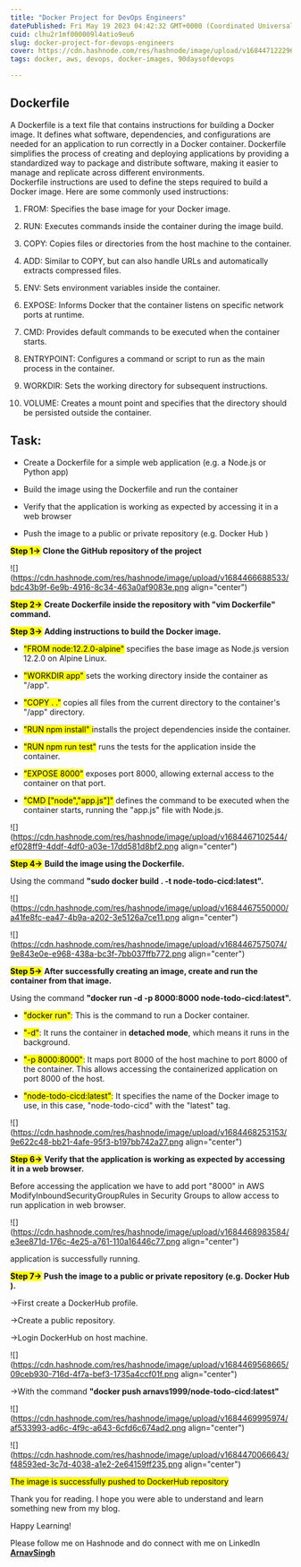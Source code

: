 ```yaml
---
title: "Docker Project for DevOps Engineers"
datePublished: Fri May 19 2023 04:42:32 GMT+0000 (Coordinated Universal Time)
cuid: clhu2r1mf000009l4atio9eu6
slug: docker-project-for-devops-engineers
cover: https://cdn.hashnode.com/res/hashnode/image/upload/v1684471222966/111d4bf1-e209-47ab-9923-41de61c9ea0d.png
tags: docker, aws, devops, docker-images, 90daysofdevops

---
```


## Dockerfile

A Dockerfile is a text file that contains instructions for building a Docker image. It defines what software, dependencies, and configurations are needed for an application to run correctly in a Docker container. Dockerfile simplifies the process of creating and deploying applications by providing a standardized way to package and distribute software, making it easier to manage and replicate across different environments.  
Dockerfile instructions are used to define the steps required to build a Docker image. Here are some commonly used instructions:

1. FROM: Specifies the base image for your Docker image.
    
2. RUN: Executes commands inside the container during the image build.
    
3. COPY: Copies files or directories from the host machine to the container.
    
4. ADD: Similar to COPY, but can also handle URLs and automatically extracts compressed files.
    
5. ENV: Sets environment variables inside the container.
    
6. EXPOSE: Informs Docker that the container listens on specific network ports at runtime.
    
7. CMD: Provides default commands to be executed when the container starts.
    
8. ENTRYPOINT: Configures a command or script to run as the main process in the container.
    
9. WORKDIR: Sets the working directory for subsequent instructions.
    
10. VOLUME: Creates a mount point and specifies that the directory should be persisted outside the container.
    

## **Task:**

* Create a Dockerfile for a simple web application (e.g. a Node.js or Python app)
    
* Build the image using the Dockerfile and run the container
    
* Verify that the application is working as expected by accessing it in a web browser
    
* Push the image to a public or private repository (e.g. Docker Hub )
    

**<mark>Step 1-&gt;</mark>** **Clone the GitHub repository of the project**

![](https://cdn.hashnode.com/res/hashnode/image/upload/v1684466688533/bdc43b9f-6e9b-4916-8c34-463a0af9083e.png align="center")

**<mark>Step 2-&gt;</mark>** **Create Dockerfile inside the repository with "vim Dockerfile" command.**

**<mark>Step 3-&gt;</mark>** **Adding instructions to build the Docker image.**

* <mark>"FROM node:12.2.0-alpine"</mark> specifies the base image as Node.js version 12.2.0 on Alpine Linux.
    
* <mark>"WORKDIR app" </mark> sets the working directory inside the container as "/app".
    
* <mark>"COPY . ."</mark> copies all files from the current directory to the container's "/app" directory.
    
* <mark>"RUN npm install" </mark> installs the project dependencies inside the container.
    
* <mark>"RUN npm run test"</mark> runs the tests for the application inside the container.
    
* <mark>"EXPOSE 8000"</mark> exposes port 8000, allowing external access to the container on that port.
    
* <mark>"CMD ["node","app.js"]"</mark> defines the command to be executed when the container starts, running the "app.js" file with Node.js.
    

![](https://cdn.hashnode.com/res/hashnode/image/upload/v1684467102544/ef028ff9-4ddf-4df0-a03e-17dd581d8bf2.png align="center")

**<mark>Step 4-&gt;</mark>** **Build the image using the Dockerfile.**

Using the command **"sudo docker build . -t node-todo-cicd:latest".**

![](https://cdn.hashnode.com/res/hashnode/image/upload/v1684467550000/a41fe8fc-ea47-4b9a-a202-3e5126a7ce11.png align="center")

![](https://cdn.hashnode.com/res/hashnode/image/upload/v1684467575074/9e843e0e-e968-438a-bc3f-7bb037ffb772.png align="center")

**<mark>Step 5-&gt;</mark>** **After successfully creating an image, create and run the container from that image.**

Using the command **"docker run -d -p 8000:8000 node-todo-cicd:latest".**

* <mark>"docker run"</mark>: This is the command to run a Docker container.
    
* <mark>"-d"</mark>: It runs the container in **detached mode**, which means it runs in the background.
    
* <mark>"-p 8000:8000"</mark>: It maps port 8000 of the host machine to port 8000 of the container. This allows accessing the containerized application on port 8000 of the host.
    
* <mark>"node-todo-cicd:latest"</mark>: It specifies the name of the Docker image to use, in this case, "node-todo-cicd" with the "latest" tag.
    

![](https://cdn.hashnode.com/res/hashnode/image/upload/v1684468253153/9e622c48-bb21-4afe-95f3-b197bb742a27.png align="center")

**<mark>Step 6-&gt;</mark>** **Verify that the application is working as expected by accessing it in a web browser.**

Before accessing the application we have to add port "8000" in AWS ModifyInboundSecurityGroupRules in Security Groups to allow access to run application in web browser.

![](https://cdn.hashnode.com/res/hashnode/image/upload/v1684468983584/e3ee871d-176c-4e25-a761-110a16446c77.png align="center")

application is successfully running.

**<mark>Step 7-&gt;</mark>** **Push the image to a public or private repository (e.g. Docker Hub ).**

\-&gt;First create a DockerHub profile.

\-&gt;Create a public repository.

\-&gt;Login DockerHub on host machine.

![](https://cdn.hashnode.com/res/hashnode/image/upload/v1684469568665/09ceb930-716d-4f7a-bef3-1735a4ccf01f.png align="center")

\-&gt;With the command **"docker push arnavs1999/node-todo-cicd:latest"**

![](https://cdn.hashnode.com/res/hashnode/image/upload/v1684469995974/af533993-ad6c-4f9c-a643-6cfd6c674ad2.png align="center")

![](https://cdn.hashnode.com/res/hashnode/image/upload/v1684470066643/f48593ed-3c7d-4038-a1e2-2e64159ff235.png align="center")

<mark>The image is successfully pushed to DockerHub repository</mark>

Thank you for reading. I hope you were able to understand and learn something new from my blog.

Happy Learning!

Please follow me on Hashnode and do connect with me on LinkedIn [**ArnavSingh**](https://www.linkedin.com/in/arnav-singh-6897b7226/)